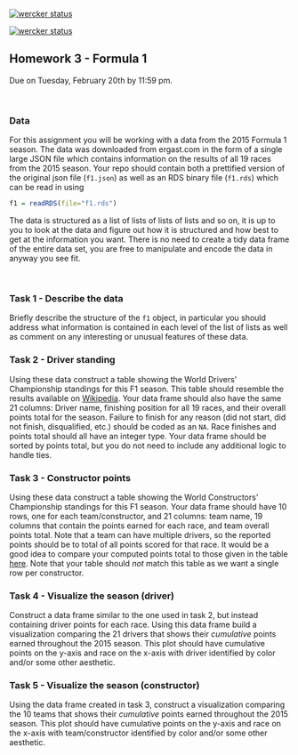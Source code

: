 [![wercker status](https://app.wercker.com/status/5c865c33255e4e83684ac1321a73d6f0/s/master "wercker status")](https://app.wercker.com/project/byKey/5c865c33255e4e83684ac1321a73d6f0)



[![wercker status](https://app.wercker.com/status/5c865c33255e4e83684ac1321a73d6f0/s/master "wercker status")](https://app.wercker.com/project/byKey/5c865c33255e4e83684ac1321a73d6f0)

## Homework 3 - Formula 1

Due on Tuesday, February 20th by 11:59 pm.

<br/>

### Data

For this assignment you will be working with a data from the 2015 Formula 1 season. The data was downloaded from ergast.com in the form of a single large JSON file which contains information on the results of all 19 races from the 2015 season. Your repo should contain both a prettified version of the original json file (`f1.json`) as well as an RDS binary file (`f1.rds`) which can be read in using

```r
f1 = readRDS(file="f1.rds")
```

The data is structured as a list of lists of lists of lists and so on, it is up to you to look at the data and figure out how it is structured and how best to get at the information you want. There is no need to create a tidy data frame of the entire data set, you are free to manipulate and encode the data in anyway you see fit.

<br/>


### Task 1 - Describe the data

Briefly describe the structure of the `f1` object, in particular you should address what information is contained in each level of the list of lists as well as comment on any interesting or unusual features of these data.

### Task 2 - Driver standing

Using these data construct a table showing the World Drivers' Championship standings for this F1 season. This table should resemble the results available on [Wikipedia](https://en.wikipedia.org/wiki/2015_Formula_One_season#World_Drivers.27_Championship_standings). Your data frame should also have the same 21 columns: Driver name, finishing position for all 19 races, and their overall points total for the season. Failure to finish for any reason (did not start, did not finish, disqualified, etc.) should be coded as an `NA`. Race finishes and points total should all have an integer type. Your data frame should be sorted by points total, but you do not need to include any additional logic to handle ties.

### Task 3 - Constructor points

Using these data construct a table showing the World Constructors' Championship standings for this F1 season. Your data frame should have 10 rows, one for each team/constructor, and 21 columns: team name, 19 columns that contain the points earned for each race, and team overall points total. Note that a team can have multiple drivers, so the reported points should be to total of all points scored for that race. It would be a good idea to compare your computed points total to those given in the table [here](https://en.wikipedia.org/wiki/2015_Formula_One_season#World_Constructors.27_Championship_standings). Note that your table should *not* match this table as we want a single row per constructor.

### Task 4 - Visualize the season (driver)

Construct a data frame similar to the one used in task 2, but instead containing driver points for each race. Using this data frame build a visualization comparing the 21 drivers that shows their *cumulative* points earned throughout the 2015 season. This plot should have cumulative points on the y-axis and race on the x-axis with driver identified by color and/or some other aesthetic. 

### Task 5 - Visualize the season (constructor)

Using the data frame created in task 3, construct a visualization comparing the 10 teams that shows their *cumulative* points earned throughout the 2015 season. This plot should have cumulative points on the y-axis and race on the x-axis with team/constructor identified by color and/or some other aesthetic. 

